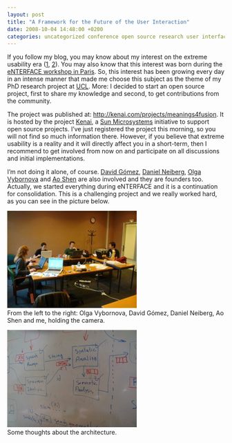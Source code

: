```yaml
---
layout: post
title: "A Framework for the Future of the User Interaction"
date: 2008-10-04 14:48:00 +0200
categories: uncategorized conference open source research user interface
---
```


If you follow my blog, you may know about my interest on the extreme usability era (<a href="http://planexstrategy.blogspot.com/2008/08/extreme-usability-era.html">1</a>, <a href="http://planexstrategy.blogspot.com/2008/09/more-examples-of-extreme-usability.html">2</a>). You may also know that this interest was born during the <a href="http://planexstrategy.blogspot.com/2008/08/enterface08-workshop-finished.html">eNTERFACE workshop in Paris</a>. So, this interest has been growing every day in an intense manner that made me choose this subject as the theme of my PhD research project at <a href="http://www.uclouvain.be/">UCL</a>. More: I decided to start an open source project, first to share my knowledge and second, to get contributions from the community.

The project was published at: <a href="http://kenai.com/projects/meanings4fusion">http://kenai.com/projects/meanings4fusion</a>. It is hosted by the project <a href="http://www.kenai.com/">Kenai</a>, a <a href="http://www.sun.com/">Sun Microsystems</a> initiative to support open source projects. I’ve just registered the project this morning, so you will not find so much information there. However, if you believe that extreme usability is a reality and it will directly affect you in a short-term, then I recommend to get involved from now on and participate on all discussions and initial implementations.

I’m not doing it alone, of course. <a href="http://enterface08.limsi.fr/participant/gomez">David Gómez</a>, <a href="http://enterface08.limsi.fr/participant/neiberg">Daniel Neiberg</a>, <a href="http://enterface08.limsi.fr/participant/vybornova">Olga Vybornova</a> and <a href="http://enterface08.limsi.fr/participant/shen">Ao Shen</a> are also involved and they are founders too. Actually, we started everything during eNTERFACE and it is a continuation for consolidation. This is a challenging project and we really worked hard, as you can see in the picture below.

<a href="http://69.89.31.239/~hildeber/wp-content/uploads/2008/10/DSC00370.jpg">![DSC00370-300x225.jpg](/images/posts/DSC00370-300x225.jpg)</a><br/>From the left to the right: Olga Vybornova, David Gómez, Daniel Neiberg, Ao Shen and me, holding the camera.

<a href="http://69.89.31.239/~hildeber/wp-content/uploads/2008/10/DSC00364.jpg">![DSC00364-300x225.jpg](/images/posts/DSC00364-300x225.jpg)</a><br/>Some thoughts about the architecture.

